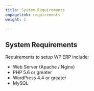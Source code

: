 ```yaml
---
title: System Requirements
onpagelink: requirements
weight: 1

---
```


System Requirements
-------------------

Requirements to setup WP ERP include:

- Web Server (Apache / Nginx)
- PHP 5.6 or greater
- WordPress 4.4 or greater
- MySQL
 
